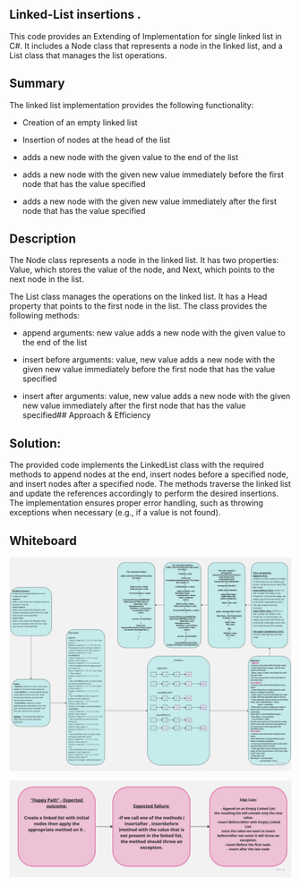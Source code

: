## Linked-List insertions .
This code provides an Extending of Implementation for single linked list in C#. It includes a Node class that represents a node in the linked list, and a List class that manages the list operations.

## Summary
The linked list implementation provides the following functionality:

- Creation of an empty linked list

- Insertion of nodes at the head of the list

- adds a new node with the given value to the end of the list

- adds a new node with the given new value immediately before the first node that has the value specified

- adds a new node with the given new value immediately after the first node that has the value specified

## Description
The Node class represents a node in the linked list. It has two properties: Value, which stores the value of the node, and Next, which points to the next node in the list.

The List class manages the operations on the linked list. It has a Head property that points to the first node in the list. The class provides the following methods:

- append
arguments: new value adds a new node with the given value to the end of the list

- insert before
arguments: value, new value adds a new node with the given new value immediately before the first node that has the value specified

- insert after
arguments: value, new value adds a new node with the given new value immediately after the first node that has the value specified## Approach & Efficiency

 ## Solution:
The provided code implements the LinkedList class with the required methods to append nodes at the end, insert nodes before a specified node, and insert nodes after a specified node. The methods traverse the linked list and update the references accordingly to perform the desired insertions. The implementation ensures proper error handling, such as throwing exceptions when necessary (e.g., if a value is not found).

## Whiteboard 
![](./cc6.jpg)

![](./happy.jpg)
